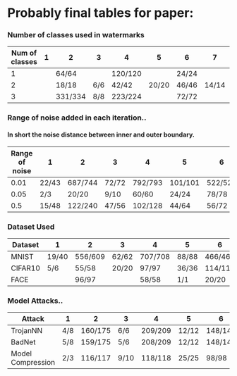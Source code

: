 # Probably final tables for paper:


### Number of classes used in watermarks
|Num of classes|1|2|3|4|5|6|7|8|9|10|
|--------------|-|-|-|-|-|-|-|-|-|-|
|1||64/64||120/120||24/24||8/8|||
|2||18/18|6/6|42/42|20/20|46/46|14/14|32/32|4/4|18/18|
|3||331/334|8/8|223/224||72/72||8/8||8/8|

### Range of noise added in each iteration..
#### In short the noise distance between inner and outer boundary.
|Range of noise|1|2|3|4|5|6|7|8|9|10|
|--------------|-|-|-|-|-|-|-|-|-|-|
|0.01|22/43|687/744|72/72|792/793|101/101|522/522|61/61|207/207|25/25|107/107|
|0.05|2/3|20/20|9/10|60/60|24/24|78/78|22/22|74/74|12/12|90/90|
|0.5|15/48|122/240|47/56|102/128|44/64|56/72|32/32||||

### Dataset Used
|Dataset|1|2|3|4|5|6|7|8|9|10|
|-------|-|-|-|-|-|-|-|-|-|-|
|MNIST|19/40|556/609|62/62|707/708|88/88|466/466|46/46|187/187|16/16|86/86|
|CIFAR10|5/6|55/58|20/20|97/97|36/36|114/114|37/37|85/85|21/21|110/110|
|FACE||96/97||58/58|1/1|20/20||8/8||1/1|

### Model Attacks..
|Attack|1|2|3|4|5|6|7|8|9|10|
|------|-|-|-|-|-|-|-|-|-|-|
|TrojanNN|4/8|160/175|6/6|209/209|12/12|148/148|17/17|69/69|7/7|47/47|
|BadNet|5/8|159/175|5/6|208/209|12/12|148/148|17/17|69/69|7/7|47/47|
|Model Compression|2/3|116/117|9/10|118/118|25/25|98/98|22/22|82/82|12/12|91/91|
